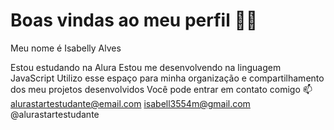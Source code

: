# Boas vindas ao meu perfil 💙💙
Meu nome é Isabelly Alves

Estou estudando na Alura
Estou me desenvolvendo na linguagem JavaScript
Utilizo esse espaço para minha organização e compartilhamento dos meu projetos desenvolvidos
Você pode entrar em contato comigo 📫
alurastartestudante@email.com
isabell3554m@gmail.com
@alurastartestudante
